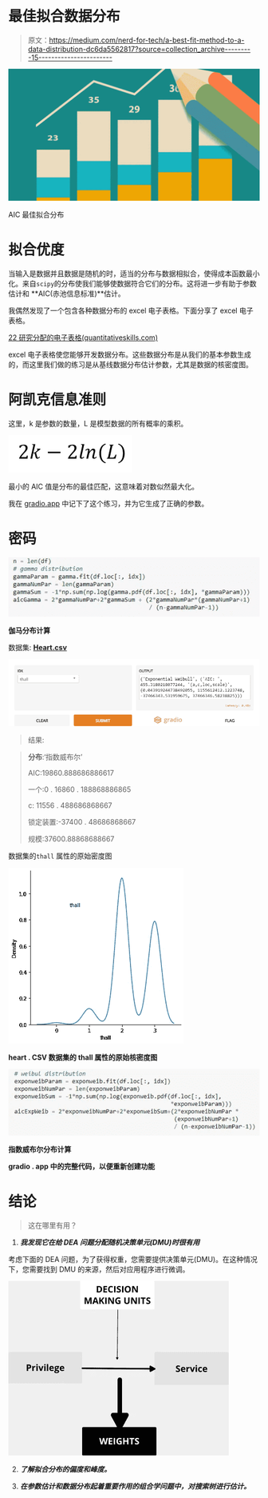 # 最佳拟合数据分布

> 原文：<https://medium.com/nerd-for-tech/a-best-fit-method-to-a-data-distribution-dc6da5562817?source=collection_archive---------15----------------------->

![](img/b8c99f52d9c4b0a3fcdd8aa784d297bf.png)

AIC 最佳拟合分布

# **拟合优度**

当输入是数据并且数据是随机的时，适当的分布与数据相拟合，使得成本函数最小化。来自`scipy`的分布使我们能够使数据符合它们的分布。这将进一步有助于参数估计和 **AIC(赤池信息标准)**估计。

我偶然发现了一个包含各种数据分布的 excel 电子表格。下面分享了 excel 电子表格。

[22 研究分配的电子表格(quantitativeskills.com)](https://www.quantitativeskills.com/sisa/rojo/distribs.htm)

excel 电子表格使您能够开发数据分布。这些数据分布是从我们的基本参数生成的，而这里我们做的练习是从基线数据分布估计参数，尤其是数据的核密度图。

# 阿凯克信息准则

这里，k 是参数的数量，L 是模型数据的所有概率的乘积。

![](img/83e4769854b918add608a338fed86d0b.png)

最小的 AIC 值是分布的最佳匹配，这意味着对数似然最大化。

我在 [gradio.app](https://gradio.app) 中记下了这个练习，并为它生成了正确的参数。

# 密码

![](img/ad47399ccd7c1e7b6a3350a5b6b14b53.png)

**伽马分布计算**

数据集: [**Heart.csv**](https://www.kaggle.com/rashikrahmanpritom/heart-attack-analysis-prediction-dataset)

![](img/4d3a1ce4b75e24f3011126d8ee7f2977.png)

> 结果:

> **分布**:‘指数威布尔’
> 
> AIC:19860.888686886617
> 
> 一个:0 . 16860 . 188868886865
> 
> c: 11556 . 488686868667
> 
> 锁定装置:-37400 . 48686868667
> 
> 规模:37600.88868688667

数据集的`thall` 属性的原始密度图

![](img/5e775a76a3bf568eb8bc7f9e2bfa46ef.png)

**heart . CSV 数据集的 thall 属性的原始核密度图**

![](img/dfd0b926f81365a4d60d415e2389501f.png)

**指数威布尔分布计算**

**gradio . app 中的完整代码，以便重新创建功能**

# 结论

> 这在哪里有用？

1.  ***我发现它在给 DEA 问题分配随机决策单元(DMU)时很有用***

考虑下面的 DEA 问题，为了获得权重，您需要提供决策单元(DMU)。在这种情况下，您需要找到 DMU 的来源，然后对应用程序进行微调。

![](img/0bc96ff74e06988120a9cda62ff2fd80.png)

2. ***了解拟合分布的偏度和峰度。***

3. ***在参数估计和数据分布起着重要作用的组合学问题中，对搜索树进行估计。***